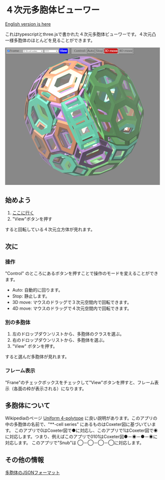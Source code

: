 # ４次元多胞体ビューワー

[English version is here](README.md)

これはtypescriptとthree.jsで書かれた４次元多胞体ビューワーです。４次元凸一様多胞体のほとんどを見ることができます。

[![A screenshot](img/screenshot.jpeg "A screenshot")](https://youtu.be/hjcY2zeuUDM)

## 始めよう

1. [ここに行く](https://satshi.github.io/app/)
2. "View"ボタンを押す

すると回転している４次元立方体が見れます。

## 次に

### 操作

"Control" のところにあるボタンを押すことで操作のモードを変えることができます。

* Auto: 自動的に回ります。
* Stop: 静止します。
* 3D move: マウスのドラッグで３次元空間内で回転できます。
* 4D move: マウスのドラッグで４次元空間内で回転できます。

### 別の多胞体

1. 左のドロップダウンリストから、多胞体のクラスを選ぶ。
2. 右のドロップダウンリストから、多胞体を選ぶ。
3. "View" ボタンを押す。

すると選んだ多胞体が見れます。

### フレーム表示

"Frane"のチェックボックスをチェックして"View"ボタンを押すと、フレーム表示（各面の枠が表示される）になります。

## 多胞体について
Wikipediaのページ [Uniform 4-polytope](https://en.wikipedia.org/wiki/Uniform_4-polytope) に良い説明があります。このアプリの中の多胞体の名前で、"**-cell series" にあるものはCoxeter図に基づいています。 このアプリで0はCoxeter図で●に対応し、このアプリで1はCoxeter図で◉に対応します。つまり、例えばこのアプリで0101はCoxeter図●－◉－●－◉に対応します。 このアプリで"Snub"は ◯－◯－◯－◯に対応します。


## その他の情報

[多胞体のJSONフォーマット](format.md)
